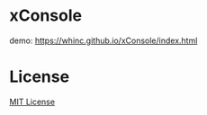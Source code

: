 # xConsole

demo: <https://whinc.github.io/xConsole/index.html>

# License

[MIT License](./LICENSE)